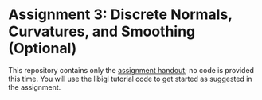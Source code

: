 # Assignment 3: Discrete Normals, Curvatures, and Smoothing (Optional)

This repository contains only the
[assignment handout](https://github.com/NYUGP17/Assignment_3/raw/master/assignment3.pdf);
no code is provided this time. You will use the libigl tutorial code to get
started as suggested in the assignment.
